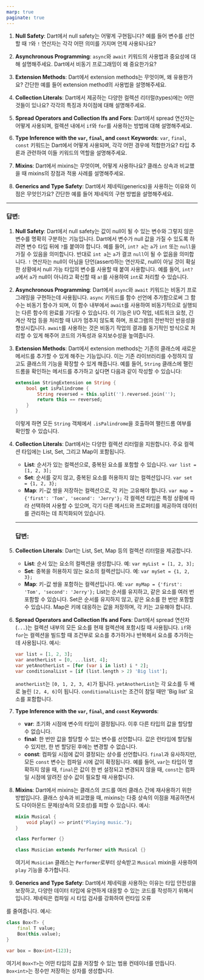 ```yaml
---
marp: true
paginate: true
---
```


1. **Null Safety**: Dart에서 null safety는 어떻게 구현됩니다? 예를 들어 변수를 선언할 때 `?`와 `!` 연산자는 각각 어떤 의미를 가지며 언제 사용되나요?

2. **Asynchronous Programming**: `async`와 `await` 키워드의 사용법과 중요성에 대해 설명해주세요. Dart에서 비동기 프로그래밍이 왜 중요한가요?

3. **Extension Methods**: Dart에서 extension methods는 무엇이며, 왜 유용한가요? 간단한 예를 들어 extension method의 사용법을 설명해주세요.

4. **Collection Literals**: Dart에서 제공하는 다양한 컬렉션 리터럴(types)에는 어떤 것들이 있나요? 각각의 특징과 차이점에 대해 설명해주세요.

5. **Spread Operators and Collection Ifs and Fors**: Dart에서 spread 연산자는 어떻게 사용되며, 컬렉션 내에서 `if`와 `for`를 사용하는 방법에 대해 설명해주세요.

6. **Type Inference with the `var`, `final`, and `const` Keywords**: `var`, `final`, `const` 키워드는 Dart에서 어떻게 사용되며, 각각 어떤 경우에 적합한가요? 타입 추론과 관련하여 이들 키워드의 역할을 설명해주세요.

7. **Mixins**: Dart에서 mixins는 무엇이며, 어떻게 사용하나요? 클래스 상속과 비교했을 때 mixins의 장점과 적용 사례를 설명해주세요.

8. **Generics and Type Safety**: Dart에서 제네릭(generics)을 사용하는 이유와 이점은 무엇인가요? 간단한 예를 들어 제네릭의 구현 방법을 설명해주세요.

---

### 답변:

1. **Null Safety**:
   Dart에서 null safety는 값이 null이 될 수 있는 변수와 그렇지 않은 변수를 명확히 구분하는 기능입니다. Dart에서 변수가 null 값을 가질 수 있도록 하려면 변수 타입 뒤에 `?`를 붙여야 합니다. 예를 들어, `int? a`는 `a`가 `int` 또는 `null`을 가질 수 있음을 의미합니다. 반대로 `int a`는 `a`가 결코 `null`이 될 수 없음을 의미합니다. `!` 연산자는 null이 아님을 단언(assert)하는 연산자로, null이 아닐 것이 확실한 상황에서 null 가능 타입의 변수를 사용할 때 붙여 사용합니다. 예를 들어, `int? a`에서 `a`가 null이 아니라고 확신할 때 `a!`를 사용하여 `int`로 처리할 수 있습니다.

2. **Asynchronous Programming**:
   Dart에서 `async`와 `await` 키워드는 비동기 프로그래밍을 구현하는데 사용됩니다. `async` 키워드를 함수 선언에 추가함으로써 그 함수는 비동기 함수가 되며, 이 함수 내부에서 `await`를 사용하여 비동기적으로 실행되는 다른 함수의 완료를 기다릴 수 있습니다. 이 기능은 I/O 작업, 네트워크 요청, 긴 계산 작업 등을 처리할 때 UI가 멈추지 않도록 하며, 프로그램의 전반적인 반응성을 향상시킵니다. `await`를 사용하는 것은 비동기 작업의 결과를 동기적인 방식으로 처리할 수 있게 해주어 코드의 가독성과 유지보수성을 높여줍니다.

3. **Extension Methods**:
   Dart에서 extension methods는 기존의 클래스에 새로운 메서드를 추가할 수 있게 해주는 기능입니다. 이는 기존 라이브러리를 수정하지 않고도 클래스의 기능을 확장할 수 있게 해줍니다. 예를 들어, `String` 클래스에 팰린드롬을 확인하는 메서드를 추가하고 싶다면 다음과 같이 작성할 수 있습니다:

   ```dart
   extension StringExtension on String {
       bool get isPalindrome {
           String reversed = this.split('').reversed.join('');
           return this == reversed;
       }
   }
   ```

   이렇게 하면 모든 `String` 객체에서 `.isPalindrome`을 호출하여 팰린드롬 여부를 확인할 수 있습니다.

4. **Collection Literals**:
   Dart에서는 다양한 컬렉션 리터럴을 지원합니다. 주요 컬렉션 타입에는 List, Set, 그리고 Map이 포함됩니다.

   - **List**: 순서가 있는 컬렉션으로, 중복된 요소를 포함할 수 있습니다. `var list = [1, 2, 3];`
   - **Set**: 순서를 갖지 않고, 중복된 요소를 허용하지 않는 컬렉션입니다. `var set = {1, 2, 3};`
   - **Map**: 키-값 쌍을 저장하는 컬렉션으로, 각 키는 고유해야 합니다. `var map = {'first': 'Tom', 'second': 'Jerry'};`
     각 컬렉션 타입은 특정 상황에 따라 선택하여 사용할 수 있으며, 각기 다른 메서드와 프로퍼티를 제공하여 데이터를 관리하는 데 최적화되어 있습니다.

   ***

   ### 답변:

5. **Collection Literals**:
   Dart는 List, Set, Map 등의 컬렉션 리터럴을 제공합니다.

   - **List**: 순서 있는 요소의 컬렉션을 생성합니다. 예: `var myList = [1, 2, 3];`
   - **Set**: 중복을 허용하지 않는 요소의 컬렉션입니다. 예: `var mySet = {1, 2, 3};`
   - **Map**: 키-값 쌍을 포함하는 컬렉션입니다. 예: `var myMap = {'first': 'Tom', 'second': 'Jerry'};`
     List는 순서를 유지하고, 같은 요소를 여러 번 포함할 수 있습니다. Set은 순서를 유지하지 않고, 같은 요소를 한 번만 포함할 수 있습니다. Map은 키에 대응하는 값을 저장하며, 각 키는 고유해야 합니다.

6. **Spread Operators and Collection Ifs and Fors**:
   Dart에서 spread 연산자(`...`)는 컬렉션 내부의 모든 요소를 현재 컬렉션에 포함시킬 때 사용됩니다. `if`와 `for`는 컬렉션을 빌드할 때 조건부로 요소를 추가하거나 반복해서 요소를 추가하는 데 사용됩니다.
   예시:

   ```dart
   var list = [1, 2, 3];
   var anotherList = [0, ...list, 4];
   var yetAnotherList = [for (var i in list) i * 2];
   var conditionalList = [if (list.length > 2) 'Big list'];
   ```

   `anotherList`는 `[0, 1, 2, 3, 4]`가 됩니다. `yetAnotherList`는 각 요소를 두 배로 늘린 `[2, 4, 6]`이 됩니다. `conditionalList`는 조건이 참일 때만 'Big list' 요소를 포함합니다.

7. **Type Inference with the `var`, `final`, and `const` Keywords**:

   - **var**: 초기화 시점에 변수의 타입이 결정됩니다. 이후 다른 타입의 값을 할당할 수 없습니다.
   - **final**: 한 번만 값을 할당할 수 있는 변수를 선언합니다. 값은 런타임에 할당될 수 있지만, 한 번 할당된 후에는 변경할 수 없습니다.
   - **const**: 컴파일 시점에 값이 결정되는 상수를 선언합니다. `final`과 유사하지만, 모든 `const` 변수는 컴파일 시에 값이 확정됩니다.
     예를 들어, `var`는 타입이 명확하지 않을 때, `final`은 값이 한 번 설정되고 변경되지 않을 때, `const`는 컴파일 시점에 알려진 상수 값이 필요할 때 사용합니다.

8. **Mixins**:
   Dart에서 mixins는 클래스의 코드를 여러 클래스 간에 재사용하기 위한 방법입니다. 클래스 상속과 비교했을 때, mixins는 다중 상속의 이점을 제공하면서도 다이아몬드 문제(상속의 모호성)를 피할 수 있습니다.
   예시:

   ```dart
   mixin Musical {
       void play() => print("Playing music.");
   }

   class Performer {}

   class Musician extends Performer with Musical {}
   ```

   여기서 `Musician` 클래스는 `Performer`로부터 상속받고 `Musical` mixin을 사용하여 `play` 기능을 추가합니다.

9. **Generics and Type Safety**:
   Dart에서 제네릭을 사용하는 이유는 타입 안전성을 보장하고, 다양한 데이터 타입에 유연하게 대응할 수 있는 코드를 작성하기 위해서입니다. 제네릭은 컴파일 시 타입 검사를 강화하여 런타임 오류

를 줄여줍니다.
예시:

```dart
class Box<T> {
    final T value;
    Box(this.value);
}

var box = Box<int>(123);
```

여기서 `Box<T>`는 어떤 타입의 값을 저장할 수 있는 범용 컨테이너를 만듭니다. `Box<int>`는 정수만 저장하는 상자를 생성합니다.
